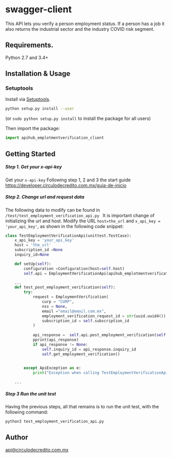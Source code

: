 # swagger-client
This API lets you verify a person employment status. If a person has a job it also returns the industrial sector and the industry COVID risk segment.

## Requirements.

Python 2.7 and 3.4+

## Installation & Usage
### Setuptools

Install via [Setuptools](http://pypi.python.org/pypi/setuptools).

```sh
python setup.py install --user
```
(or `sudo python setup.py install` to install the package for all users)

Then import the package:
```python
import apihub_emplotmentverification_client
```

## Getting Started
##### Step 1. Get your x-api-key
Get your ```x-api-key``` Following step 1, 2 and 3 the start guide https://developer.circulodecredito.com.mx/guia-de-inicio

##### Step 2. Change url and request data

The following data to modify can be found in ```/test/test_employment_verification_api.py ``` It is important change of initializing the url and host. Modify the URL ```host=the_url```  and ```x_api_key = 'your_api_key'```, as shown in the following code snippet:

```python
class TestEmploymentVerificationApi(unittest.TestCase):
    x_api_key = 'your_api_key'
    host = 'the_url'
    subscription_id =None
    inquiry_id=None

    def setUp(self):
        configuration =Configuration(host=self.host)   
        self.api = EmploymentVerificationApi(apihub_emplotmentverification_client.ApiClient(configuration))  # noqa: E501

    ...
    def test_post_employment_verification(self):
        try:     
            request = EmploymentVerification(
                curp = "CURP",
                nss = None,
                email ="email@email.com.mx",
                employment_verification_request_id = str(uuid.uuid4()),
                subscription_id = self.subscription_id
            )  
           
            api_response =  self.api.post_employment_verification(self.x_api_key, request)
            pprint(api_response)
            if api_response != None:
                self.inquiry_id = api_response.inquiry_id
                self.get_employment_verification()
      

        except ApiException as e:
            print("Exception when calling TestEmploymentVerificationApi->test_post_employment_verification: %s\n" % e)

    ...

```

##### Step 3 Run the unit test

Having the previous steps, all that remains is to run the unit test, with the following command:

```sh
python3 test_employment_verification_api.py
```
## Author

api@circulodecredito.com.mx

